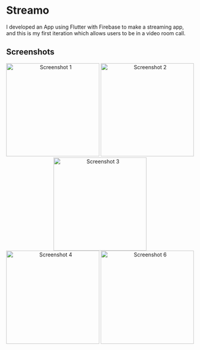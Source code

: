 # Streamo

I developed an App using Flutter with Firebase to make a streaming app, and this is my first iteration which allows users to be in a video room call.

## Screenshots

<div align="center">
  <img src="https://github.com/legistech/Streamo/assets/91824833/c1fa141a-7f74-477d-b18d-286e855a01d6" width="250" alt="Screenshot 1">
  <img src="https://github.com/legistech/Streamo/assets/91824833/b0cfc59f-d561-4d8f-b936-04a5707457f3" width="250" alt="Screenshot 2">
  <img src="https://github.com/legistech/Streamo/assets/91824833/7eafabca-b9ca-4323-8803-62c2cf8b8f6b" width="250" alt="Screenshot 3">
</div>

<div align="center">
  <img src="https://github.com/legistech/Streamo/assets/91824833/b84901cd-30b2-4041-b8da-d19a7d08729d" width="250" alt="Screenshot 4">
  <img src="https://github.com/legistech/Streamo/assets/91824833/e5602408-2b28-425a-abba-d7b711c72e78" width="250" alt="Screenshot 6">
</div>
